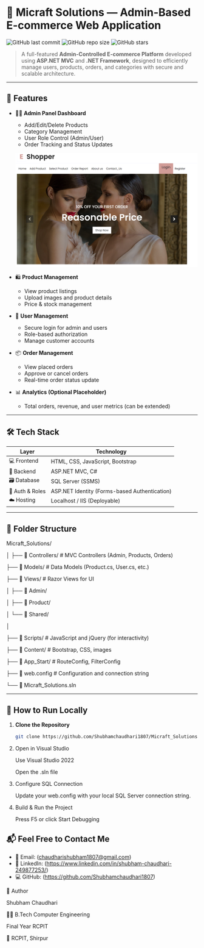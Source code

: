 # 🛒 Micraft Solutions — Admin-Based E-commerce Web Application

![GitHub last commit](https://img.shields.io/github/last-commit/Shubhamchaudhari1807/Micraft_Solutions--Ecommerce-Admin-Based-WebApplication?style=flat-square)
![GitHub repo size](https://img.shields.io/github/repo-size/Shubhamchaudhari1807/Micraft_Solutions--Ecommerce-Admin-Based-WebApplication?style=flat-square)
![GitHub stars](https://img.shields.io/github/stars/Shubhamchaudhari1807/Micraft_Solutions--Ecommerce-Admin-Based-WebApplication?style=flat-square)

> A full-featured **Admin-Controlled E-commerce Platform** developed using **ASP.NET MVC** and **.NET Framework**, designed to efficiently manage users, products, orders, and categories with secure and scalable architecture.

---

## 🚀 Features

- 👨‍💼 **Admin Panel Dashboard**
  - Add/Edit/Delete Products
  - Category Management
  - User Role Control (Admin/User)
  - Order Tracking and Status Updates

  ![Admin Dashboard](Micraft_Solutions/Content/img/Admin.png)


- 🛍️ **Product Management**
  - View product listings
  - Upload images and product details
  - Price & stock management

- 👥 **User Management**
  - Secure login for admin and users
  - Role-based authorization
  - Manage customer accounts

- 📦 **Order Management**
  - View placed orders
  - Approve or cancel orders
  - Real-time order status update

- 📊 **Analytics (Optional Placeholder)**
  - Total orders, revenue, and user metrics (can be extended)

---

## 🛠 Tech Stack

| Layer          | Technology                 |
|----------------|----------------------------|
| 💻 Frontend     | HTML, CSS, JavaScript, Bootstrap |
| 🧠 Backend      | ASP.NET MVC, C#            |
| 🗃️ Database      | SQL Server (SSMS)           |
| 🔐 Auth & Roles | ASP.NET Identity (Forms-based Authentication) |
| ☁️ Hosting      | Localhost / IIS (Deployable) |

---

## 📁 Folder Structure

Micraft_Solutions/

│
├── 📁 Controllers/            # MVC Controllers (Admin, Products, Orders)

├── 📁 Models/                # Data Models (Product.cs, User.cs, etc.)

├── 📁 Views/                 # Razor Views for UI

│   ├── 📁 Admin/ 

│   ├── 📁 Product/ 

│   └── 📁 Shared/  

│

├── 📁 Scripts/              # JavaScript and jQuery (for interactivity)

├── 📁 Content/               # Bootstrap, CSS, images

├── 📁 App_Start/             # RouteConfig, FilterConfig

├── 📝 web.config             # Configuration and connection string

└── 🧩 Micraft_Solutions.sln  



---

## 🧪 How to Run Locally

1. **Clone the Repository**
   ```bash
   git clone https://github.com/Shubhamchaudhari1807/Micraft_Solutions--Ecommerce-Admin-Based-WebApplication.git

2. Open in Visual Studio

    Use Visual Studio 2022

    Open the .sln file

3. Configure SQL Connection

    Update your web.config with your local SQL Server connection string.

4. Build & Run the Project

    Press F5 or click Start Debugging


   
## 📬 Feel Free to Contact Me

- 📧 Email: (chaudharishubham1807@gmail.com)  
- 💼 LinkedIn: (https://www.linkedin.com/in/shubham-chaudhari-249877253/)  
- 💻 GitHub:  (https://github.com/Shubhamchaudhari1807)


🤝 Author

   Shubham Chaudhari
   
🧑‍💻 B.Tech Computer Engineering 
   
  Final Year RCPIT
    
📍 RCPIT, Shirpur




